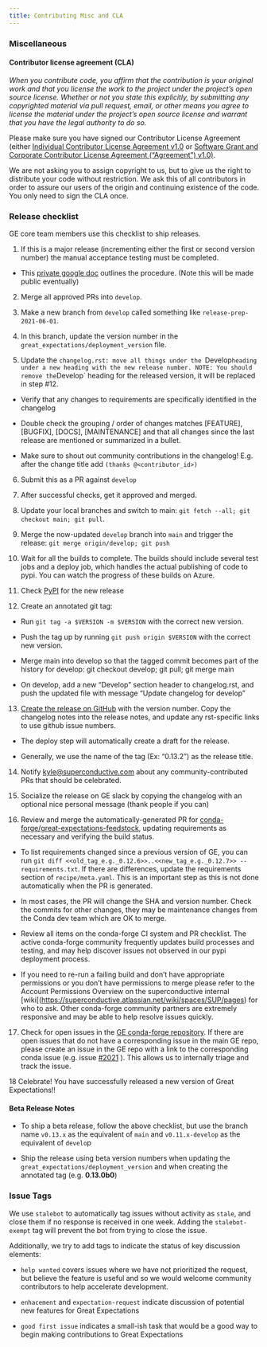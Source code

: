 ```yaml
---
title: Contributing Misc and CLA
---
```


### Miscellaneous

#### Contributor license agreement (CLA)


*When you contribute code, you affirm that the contribution is your original work and that you license the work to the project under the project’s open source license. Whether or not you state this explicitly, by submitting any copyrighted material via pull request, email, or other means you agree to license the material under the project’s open source license and warrant that you have the legal authority to do so.*

Please make sure you have signed our Contributor License Agreement (either [Individual Contributor License Agreement v1.0](https://docs.google.com/forms/d/e/1FAIpQLSdA-aWKQ15yBzp8wKcFPpuxIyGwohGU1Hx-6Pa4hfaEbbb3fg/viewform?usp=sf_link) or [Software Grant and Corporate Contributor License Agreement (“Agreement”) v1.0)](https://docs.google.com/forms/d/e/1FAIpQLSf3RZ_ZRWOdymT8OnTxRh5FeIadfANLWUrhaSHadg_E20zBAQ/viewform?usp=sf_link).

We are not asking you to assign copyright to us, but to give us the right to distribute your code without restriction. We ask this of all contributors in order to assure our users of the origin and continuing existence of the code. You only need to sign the CLA once.

### Release checklist

GE core team members use this checklist to ship releases.

1. If this is a major release (incrementing either the first or second version number) the manual acceptance testing must be completed.

* This [private google doc](https://docs.google.com/document/d/16QJPSCawEkwuEjShZeHa01TlQm9nbUwS6GwmFewJ3EY) outlines the procedure. (Note this will be made public eventually)

2. Merge all approved PRs into `develop`.

3. Make a new branch from `develop` called something like `release-prep-2021-06-01`.

4. In this branch, update the version number in the `great_expectations/deployment_version` file.

5. Update the `changelog.rst: move all things under the `Develop` heading under a new heading with the new release number. NOTE: You should remove the `Develop` heading for the released version, it will be replaced in step #12.

* Verify that any changes to requirements are specifically identified in the changelog

* Double check the grouping / order of changes matches [FEATURE], [BUGFIX], [DOCS], [MAINTENANCE] and that all changes since the last release are mentioned or summarized in a bullet.

* Make sure to shout out community contributions in the changelog! E.g. after the change title add `(thanks @<contributor_id>)`

6. Submit this as a PR against `develop`

7. After successful checks, get it approved and merged.

8. Update your local branches and switch to main: `git fetch --all; git checkout main; git pull`.

9. Merge the now-updated `develop` branch into `main` and trigger the release: `git merge origin/develop; git push`

10. Wait for all the builds to complete. The builds should include several test jobs and a deploy job, which handles the actual publishing of code to pypi. You can watch the progress of these builds on Azure.

11. Check [PyPI](https://pypi.org/project/great-expectations/#history) for the new release


12. Create an annotated git tag:

* Run `git tag -a $VERSION -m $VERSION` with the correct new version.

* Push the tag up by running `git push origin $VERSION` with the correct new version.

* Merge main into develop so that the tagged commit becomes part of the history for develop: git checkout develop; git pull; git merge main

* On develop, add a new “Develop” section header to changelog.rst, and push the updated file with message “Update changelog for develop”

13. [Create the release on GitHub](https://github.com/great-expectations/great_expectations/releases) with the version number. Copy the changelog notes into the release notes, and update any rst-specific links to use github issue numbers.

* The deploy step will automatically create a draft for the release.

* Generally, we use the name of the tag (Ex: “0.13.2”) as the release title.

14. Notify kyle@superconductive.com about any community-contributed PRs that should be celebrated.

15. Socialize the release on GE slack by copying the changelog with an optional nice personal message (thank people if you can)

16. Review and merge the automatically-generated PR for [conda-forge/great-expectations-feedstock](https://github.com/conda-forge/great-expectations-feedstock/pulls), updating requirements as necessary and verifying the build status.

* To list requirements changed since a previous version of GE, you can run `git diff <<old_tag_e.g._0.12.6>>..<<new_tag_e.g._0.12.7>> -- requirements.txt`. If there are differences, update the requirements section of `recipe/meta.yaml`. This is an important step as this is not done automatically when the PR is generated.

* In most cases, the PR will change the SHA and version number. Check the commits for other changes, they may be maintenance changes from the Conda dev team which are OK to merge.

* Review all items on the conda-forge CI system and PR checklist. The active conda-forge community frequently updates build processes and testing, and may help discover issues not observed in our pypi deployment process.

* If you need to re-run a failing build and don’t have appropriate permissions or you don’t have permissions to merge please refer to the Account Permissions Overview on the superconductive internal [wiki[(https://superconductive.atlassian.net/wiki/spaces/SUP/pages) for who to ask. Other conda-forge community partners are extremely responsive and may be able to help resolve issues quickly.

17. Check for open issues in the [GE conda-forge repository](https://github.com/conda-forge/great-expectations-feedstock/issues). If there are open issues that do not have a corresponding issue in the main GE repo, please create an issue in the GE repo with a link to the corresponding conda issue (e.g. issue [#2021](https://github.com/great-expectations/great_expectations/issues/2021) ). This allows us to internally triage and track the issue.

18 Celebrate! You have successfully released a new version of Great Expectations!!

#### Beta Release Notes

* To ship a beta release, follow the above checklist, but use the branch name `v0.13.x` as the equivalent of `main` and `v0.11.x-develop` as the equivalent of `develo`p

* Ship the release using beta version numbers when updating the `great_expectations/deployment_version` and when creating the annotated tag (e.g. **0.13.0b0**)

### Issue Tags

We use `stalebot` to automatically tag issues without activity as `stale`, and close them if no response is received in one week. Adding the `stalebot-exempt` tag will prevent the bot from trying to close the issue.

Additionally, we try to add tags to indicate the status of key discussion elements:

* `help wanted` covers issues where we have not prioritized the request, but believe the feature is useful and so we would welcome community contributors to help accelerate development.

* `enhacement` and `expectation-request` indicate discussion of potential new features for Great Expectations

* `good first issue` indicates a small-ish task that would be a good way to begin making contributions to Great Expectations


